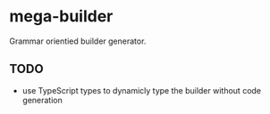 # mega-builder

Grammar orientied builder generator.

## TODO

* use TypeScript types to dynamicly type the builder without code  generation
